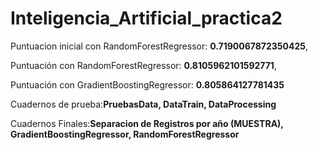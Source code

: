 # Inteligencia_Artificial_practica2

Puntuacion inicial con RandomForestRegressor: **0.7190067872350425**,

Puntuación con RandomForestRegressor: **0.8105962101592771**,

Puntuación con GradientBoostingRegressor: **0.805864127781435**


Cuadernos de prueba:**PruebasData, DataTrain, DataProcessing**

Cuadernos Finales:**Separacion de Registros por año (MUESTRA), GradientBoostingRegressor, RandomForestRegressor**
